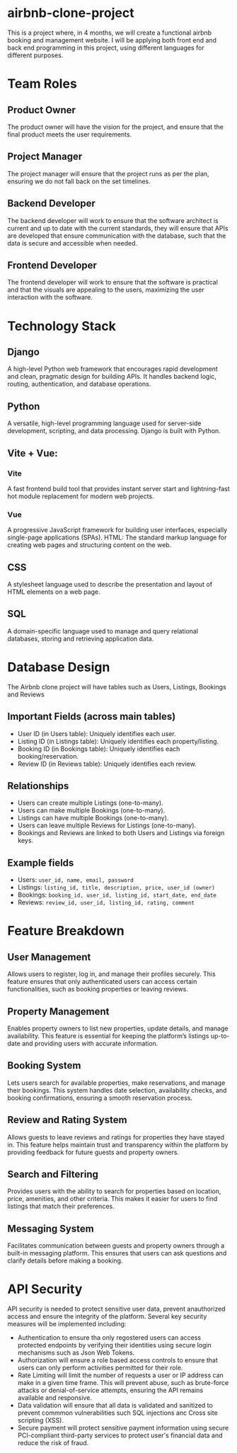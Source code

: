 # airbnb-clone-project

This is a project where, in 4 months, we will create a functional airbnb booking and management website.
I will be applying both front end and back end programming in this project, using different languages for different purposes.

# Team Roles
## Product Owner
 The product owner will have the vision for the project, and ensure that the final product meets the user requirements.

## Project Manager
The project manager will ensure that the project runs as per the plan, ensuring we do not fall back on the set timelines.

## Backend Developer
The backend developer will work to ensure that the software architect is current and up to date with the current standards, they will ensure that APIs are developed that ensure communication with the database, such that the data is secure and accessible when needed.

## Frontend Developer
The frontend developer will work to ensure that the software is practical and that the visuals are appealing to the users, maximizing the user interaction with the software.

# Technology Stack
## Django
A high-level Python web framework that encourages rapid development and clean, pragmatic design for building APIs. It handles backend logic, routing, authentication, and database operations.

## Python
A versatile, high-level programming language used for server-side development, scripting, and data processing. Django is built with Python.

## Vite + Vue:

### Vite
A fast frontend build tool that provides instant server start and lightning-fast hot module replacement for modern web projects.
### Vue
A progressive JavaScript framework for building user interfaces, especially single-page applications (SPAs).
HTML: The standard markup language for creating web pages and structuring content on the web.

## CSS
A stylesheet language used to describe the presentation and layout of HTML elements on a web page.

## SQL
A domain-specific language used to manage and query relational databases, storing and retrieving application data.

# Database Design
The Airbnb clone project will have tables such as Users, Listings, Bookings and Reviews

## Important Fields (across main tables)
- User ID (in Users table): Uniquely identifies each user.
- Listing ID (in Listings table): Uniquely identifies each property/listing.
- Booking ID (in Bookings table): Uniquely identifies each booking/reservation.
- Review ID (in Reviews table): Uniquely identifies each review.

## Relationships
- Users can create multiple Listings (one-to-many).
- Users can make multiple Bookings (one-to-many).
- Listings can have multiple Bookings (one-to-many).
- Users can leave multiple Reviews for Listings (one-to-many).
- Bookings and Reviews are linked to both Users and Listings via foreign keys.

## Example fields
- Users: `user_id, name, email, password`
- Listings: `listing_id, title, description, price, user_id (owner)`
- Bookings: `booking_id, user_id, listing_id, start_date, end_date`
- Reviews: `review_id, user_id, listing_id, rating, comment`

# Feature Breakdown

## User Management
Allows users to register, log in, and manage their profiles securely. This feature ensures that only authenticated users can access certain functionalities, such as booking properties or leaving reviews.

## Property Management
Enables property owners to list new properties, update details, and manage availability. This feature is essential for keeping the platform’s listings up-to-date and providing users with accurate information.

## Booking System
Lets users search for available properties, make reservations, and manage their bookings. This system handles date selection, availability checks, and booking confirmations, ensuring a smooth reservation process.

## Review and Rating System
Allows guests to leave reviews and ratings for properties they have stayed in. This feature helps maintain trust and transparency within the platform by providing feedback for future guests and property owners.

## Search and Filtering
Provides users with the ability to search for properties based on location, price, amenities, and other criteria. This makes it easier for users to find listings that match their preferences.

## Messaging System
Facilitates communication between guests and property owners through a built-in messaging platform. This ensures that users can ask questions and clarify details before making a booking.

# API Security
 API security is needed to protect sensitive user data, prevent anauthorized access and ensure the integrity of the platform. Several key security measures will be implemented including:
 - Authentication to ensure tha only regostered users can access protected endpoints by verifying their identities using secure login mechanisms such as Json Web Tokens.
 - Authorization will ensure a role based access controls to ensure that users can only perform activities permitted for their role.
 - Rate Limiting will limit the number of requests a user or IP address can make in a given time frame. This will prevent abuse, such as brute-force attacks or denial-of-service attempts, ensuring the API remains available and responsive.
 - Data validation will ensure that all data is validated and sanitized to prevent commmon vulnerabilities such SQL injections anc Cross site scripting (XSS).
 - Secure payment will protect sensitive payment information using secure PCI-compliant third-party services to protect user's financial data and reduce the risk of fraud.
